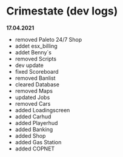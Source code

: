 # Crimestate (dev logs)

**17.04.2021**

+ removed Paleto 24/7 Shop
+ addet esx_billing
+ addet Benny´s
+ removed Scripts 
+ dev update
+ fixed Scoreboard
+ removed Banlist
+ cleared Database
+ removed Maps 
+ updated Jobs
+ removed Cars
+ added Loadingscreen
+ added Carhud
+ added Playerhud
+ added Banking
+ added Shop
+ added Gas Station
+ added COPNET  
